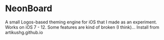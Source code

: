# NeonBoard
A small Logos-based theming engine for iOS that I made as an experiment. Works on iOS 7 - 12. Some features are kind of broken (I think)... Install from artikushg.github.io
